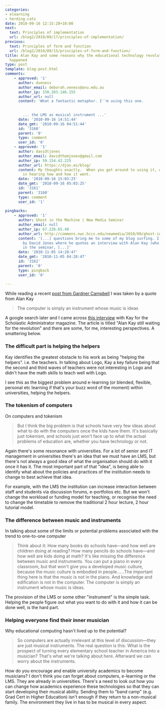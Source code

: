 ```yaml
---
categories:
- elearning
- herding-cats
date: 2010-09-16 12:15:28+10:00
next:
  text: Principles of implementation
  url: /blog2/2010/09/17/principles-of-implementation/
previous:
  text: Principles of form and function
  url: /blog2/2010/09/15/principles-of-form-and-function/
title: Alan Kay and some reasons why the educational technology revolution hasn't
  happened
type: post
template: blog-post.html
comments:
    - approved: '1'
      author: dveness
      author_email: deborah.veness@anu.edu.au
      author_ip: 150.203.146.155
      author_url: null
      content: 'What a fantastic metaphor. I''m using this one.
    
    
        ... the LMS as musical instrument ...'
      date: '2010-09-16 14:51:44'
      date_gmt: '2010-09-16 04:51:44'
      id: '3160'
      parent: '0'
      type: comment
      user_id: '0'
    - approved: '1'
      author: davidtjones
      author_email: davidthomjones@gmail.com
      author_ip: 59.154.42.225
      author_url: https://djon.es/blog/
      content: My thoughts exactly.  When you get around to using it, would be interested
        in hearing how and how it went.
      date: '2010-09-16 15:03:25'
      date_gmt: '2010-09-16 05:03:25'
      id: '3161'
      parent: '3160'
      type: comment
      user_id: '1'
    
pingbacks:
    - approved: '1'
      author: Ghost in the Machine | New Media Seminar
      author_email: null
      author_ip: 67.226.65.48
      author_url: http://commons.nwc.hccs.edu/newmedia/2010/09/ghost-in-the-machine/
      content: '[...] questions bring me to some of my blog surfing. I ran across a post
        by David Jones where he quotes an interview with Alan Kay (who we will read later
        in the seminar, [...]'
      date: '2010-11-05 14:28:47'
      date_gmt: '2010-11-05 04:28:47'
      id: '3162'
      parent: '0'
      type: pingback
      user_id: '0'
    
---
```

While reading a recent [post from Gardner Campbell](http://www.gardnercampbell.net/blog1/?p=1405) I was taken by a quote from Alan Kay

> The computer is simply an instrument whose music is ideas

A google search later and I came across [this interview](http://www2.scholastic.com/browse/article.jsp?id=5) with Kay for the Scholastic Administrator magazine. The article is titled "Alan Kay still waiting for the revolution" and there are some, for me, interesting perspectives. A smattering below.

### The difficult part is helping the helpers

Kay identifies the greatest obstacle to his work as being "helping the helpers". i.e. the teachers. In talking about Logo, Kay a key failure being that the second and third waves of teachers were not interesting in Logo and didn't have the math skills to teach well with Logo.

I see this as the biggest problem around e-learning (or blended, flexible, personal etc learning if that's your buzz word of the moment) within universities, helping the helpers.

### The tokenism of computers

On computers and tokenism

> But I think the big problem is that schools have very few ideas about what to do with the computers once the kids have them. It's basically just tokenism, and schools just won't face up to what the actual problems of education are, whether you have technology or not.

Again there's some resonance with universities. For a lot of senior and IT management in universities there's an idea that we must have an LMS, but there's not always a good idea of what the organisation should do with it once it has it. The most important part of that "idea", is being able to identify what about the policies and practices of the institution needs to change to best achieve that idea.

For example, with the LMS the institution can increase interaction between staff and students via discussion forums, e-portfolios etc. But we won't change the workload or funding model for teaching, or recognise the need to change the timetable to remove the traditional 2 hour lecture, 2 hour tutorial model.

### The difference between music and instruments

In talking about some of the limits or potential problems associated with the trend to one-to-one computer

> Think about it: How many books do schools have—and how well are children doing at reading? How many pencils do schools have—and how well are kids doing at math? It's like missing the difference between music and instruments. You can put a piano in every classroom, but that won't give you a developed music culture, because the music culture is embodied in people......The important thing here is that the music is not in the piano. And knowledge and edification is not in the computer. The computer is simply an instrument whose music is ideas.

The provision of the LMS or some other "instrument" is the simple task. Helping the people figure out what you want to do with it and how it can be done well, is the hard part.

### Helping everyone find their inner musician

Why educational computing hasn't lived up to the potential?

> So computers are actually irrelevant at this level of discussion—they are just musical instruments. The real question is this: What is the prospect of turning every elementary school teacher in America into a musician? That's what we're talking about here. Afterward we can worry about the instruments.

How do you encourage and enable university academics to become musicians? I don't think you can forget about computers, e-learning or the LMS. They are already in universities. There's a need to look out how you can change how academics experience these technologies so that they can start developing their musical ability. Sending them to "band camp" (e.g. Grad Cert in Higher Education) isn't enough if they return to a non-musical family. The environment they live in has to be musical in every aspect.